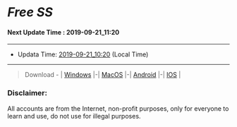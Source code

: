 
# *Free SS*

#### Next Update Time : 2019-09-21_11:20

---
* Updata Time: [2019-09-21_10:20](https://github.com/Geek-007/free-SS/blob/master/2019-09-21_10:20_FreeSS.txt) (Local Time)
---

> Download - | [Windows](https://github.com/shadowsocks/shadowsocks-windows/releases) |-| [MacOS](https://github.com/shadowsocks/shadowsocks-iOS/releases) |-| [Android](https://github.com/shadowsocks/shadowsocks-android/releases) |-| [IOS](https://itunes.apple.com/us/) |

### Disclaimer:
All accounts are from the Internet, non-profit purposes, only for everyone to learn and use, do not use for illegal purposes.
<br>
